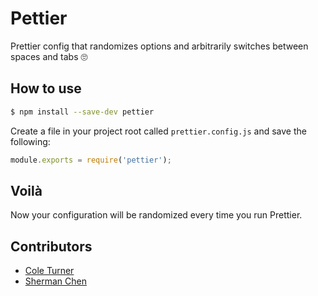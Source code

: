 # Pettier
Prettier config that randomizes options and arbitrarily switches between spaces and tabs 🙄

## How to use

```sh
$ npm install --save-dev pettier
```

Create a file in your project root called `prettier.config.js` and save the following:

```js
module.exports = require('pettier');
```

## Voilà

Now your configuration will be randomized every time you run Prettier. 

## Contributors

- [Cole Turner](https://github.com/coleturner)
- [Sherman Chen](https://github.com/shermango)
